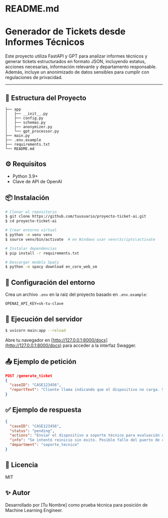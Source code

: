 # README.md

# Generador de Tickets desde Informes Técnicos

Este proyecto utiliza FastAPI y GPT para analizar informes técnicos y generar tickets estructurados en formato JSON, incluyendo estatus, acciones necesarias, información relevante y departamento responsable. Además, incluye un anonimizado de datos sensibles para cumplir con regulaciones de privacidad.

---

## 🧾 Estructura del Proyecto
```
├── app
│   ├── __init__.py
│   ├── config.py
│   ├── schemas.py
│   ├── anonymizer.py
│   └── gpt_processor.py
├── main.py
├── .env.example
├── requirements.txt
└── README.md
```

## ⚙️ Requisitos
- Python 3.9+
- Clave de API de OpenAI

## 📦 Instalación
```bash
# Clonar el repositorio
$ git clone https://github.com/tuusuario/proyecto-ticket-ai.git
$ cd proyecto-ticket-ai

# Crear entorno virtual
$ python -m venv venv
$ source venv/bin/activate  # en Windows usar venv\Scripts\activate

# Instalar dependencias
$ pip install -r requirements.txt

# Descargar modelo SpaCy
$ python -m spacy download en_core_web_sm
```

## 🔐 Configuración del entorno
Crea un archivo `.env` en la raíz del proyecto basado en `.env.example`:
```env
OPENAI_API_KEY=sk-tu-clave
```

## 🚀 Ejecución del servidor
```bash
$ uvicorn main:app --reload
```

Abre tu navegador en [http://127.0.0.1:8000/docs](http://127.0.0.1:8000/docs) para acceder a la interfaz Swagger.

## 📤 Ejemplo de petición
```json
POST /generate_ticket
{
  "caseID": "CASE123456",
  "reportText": "Cliente llama indicando que el dispositivo no carga. Se intenta reinicio. Se programa envío a soporte técnico."
}
```

## ✅ Ejemplo de respuesta
```json
{
  "caseID": "CASE123456",
  "status": "pending",
  "actions": "Enviar el dispositivo a soporte técnico para evaluación de hardware.",
  "info": "Se intentó reinicio sin éxito. Posible fallo del puerto de carga.",
  "department": "soporte_tecnico"
}
```

## 📄 Licencia
MIT

## ✨ Autor
Desarrollado por [Tu Nombre] como prueba técnica para posición de Machine Learning Engineer.
